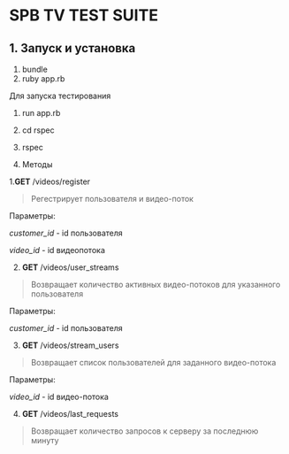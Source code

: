# SPB TV TEST SUITE

## 1. Запуск и установка

1. bundle
2. ruby app.rb

Для запуска тестирования

1. run app.rb
2. cd rspec
3. rspec

2. Методы

1.**GET** /videos/register

> Регестрирует пользователя и видео-поток

Параметры:

_customer_id_ - id пользователя

_video_id_ - id видеопотока

2. **GET** /videos/user_streams


> Возвращает количество активных видео-потоков для указанного пользователя

Параметры:

_customer_id_ - id пользователя

3. **GET** /videos/stream_users


> Возвращает список пользователей для заданного видео-потока

Параметры:

_video_id_ - id видео-потока

4. **GET** /videos/last_requests


> Возвращает количество запросов к серверу за последнюю минуту






